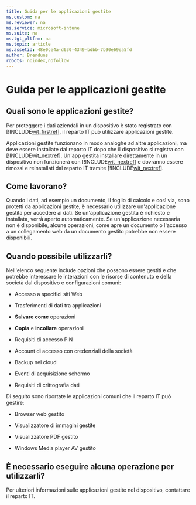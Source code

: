 ```yaml
---
title: Guida per le applicazioni gestite
ms.custom: na
ms.reviewer: na
ms.service: microsoft-intune
ms.suite: na
ms.tgt_pltfrm: na
ms.topic: article
ms.assetid: 48e0ce4a-d630-4349-bdbb-7b90e69ea5fd
author: Brenduns
robots: noindex,nofollow
---
```

# Guida per le applicazioni gestite

## Quali sono le applicazioni gestite?
Per proteggere i dati aziendali in un dispositivo è stato registrato con [!INCLUDE[wit_firstref](../Token/wit_firstref_md.md)], il reparto IT può utilizzare applicazioni gestite.

Applicazioni gestite funzionano in modo analoghe ad altre applicazioni, ma deve essere installate dal reparto IT dopo che il dispositivo si registra con [!INCLUDE[wit_nextref](../Token/wit_nextref_md.md)]. Un'app gestita installare direttamente in un dispositivo non funzionerà con [!INCLUDE[wit_nextref](../Token/wit_nextref_md.md)] e dovranno essere rimossi e reinstallati dal reparto IT tramite [!INCLUDE[wit_nextref](../Token/wit_nextref_md.md)].

## Come lavorano?
Quando i dati, ad esempio un documento, il foglio di calcolo e così via, sono protetti da applicazioni gestite, è necessario utilizzare un'applicazione gestita per accedere ai dati. Se un'applicazione gestita è richiesto e installata, verrà aperto automaticamente. Se un'applicazione necessaria non è disponibile, alcune operazioni, come apre un documento o l'accesso a un collegamento web da un documento gestito potrebbe non essere disponibili.

## Quando possibile utilizzarli?
Nell'elenco seguente include opzioni che possono essere gestiti e che potrebbe interessare le interazioni con le risorse di contenuto e della società dal dispositivo e configurazioni comuni:

-   Accesso a specifici siti Web

-   Trasferimenti di dati tra applicazioni

-   **Salvare come** operazioni

-   **Copia** e **incollare** operazioni

-   Requisiti di accesso PIN

-   Account di accesso con credenziali della società

-   Backup nel cloud

-   Eventi di acquisizione schermo

-   Requisiti di crittografia dati

Di seguito sono riportate le applicazioni comuni che il reparto IT può gestire:

-   Browser web gestito

-   Visualizzatore di immagini gestite

-   Visualizzatore PDF gestito

-   Windows Media player AV gestito

## È necessario eseguire alcuna operazione per utilizzarli?
Per ulteriori informazioni sulle applicazioni gestite nel dispositivo, contattare il reparto IT.



<!--HONumber=Apr16_HO3-->


